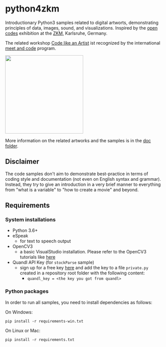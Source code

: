 # python4zkm
Introductionary Python3 samples related to digital artworts, demonstrating principles of data, images, sound, and visualizations. Inspired by the [open codes](https://open-codes.zkm.de/en) exhibition at the 
[ZKM](https://zkm.de/), Karlsruhe, Germany.

The related workshop [Code like an Artist](https://www.meet-and-code.org/de/de/event-show/1872) ist recognized by the international [meet and code](https://www.meet-and-code.org/de/de/) program.

<img src="https://zkm.de/media/styles/r17_1280/public/bild/ocii_plakat_dina1_final.jpg?itok=77xfS05w&c=e425af2cad7290dca592b01cdf1b1ca4" width="250">

More information on the related artworks and the samples is in the [doc folder](../master/doc/opencodes.md).

## Disclaimer

The code samples don't aim to demonstrate best-practice in terms of coding style and documentation (not even on English syntax and grammar). Instead, they try to give an introduction in a very brief manner to everything from "what is a variable" to "how to create a movie" and beyond.

## Requirements

### System installations

- Python 3.6+
- eSpeak
  - for text to speech output
- OpenCV3
  - a basic VisualStudio installation. Please refer to the OpenCV3 tutorials like [here](https://docs.opencv.org/master/d3/d52/tutorial_windows_install.html)
- Quandl API Key (for `stockParse` sample)
  - sign up for a free key [here](https://quandl.com) and add the key to a file `private.py` created in a repository root folder with the following content:
      - `quandl_key = <the key you got from quandl>`

### Python packages

In order to run all samples, you need to install dependencies as follows:

On Windows:

```
pip install -r requirements-win.txt
```

On Linux or Mac:

```
pip install -r requirements.txt
```
